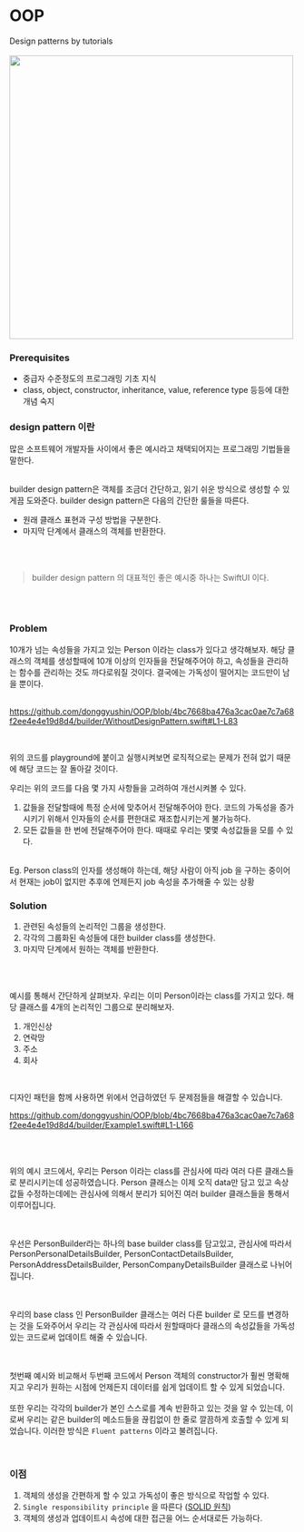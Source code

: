 # OOP
Design patterns by tutorials<br /><br />
<img src="https://miro.medium.com/max/700/1*YzzWikIJMuc3Bzz3r08aEg.png" width=500 />

### Prerequisites
- 중급자 수준정도의 프로그래밍 기초 지식
- class, object, constructor, inheritance, value, reference type 등등에 대한 개념 숙지

### design pattern 이란 
많은 소프트웨어 개발자들 사이에서 좋은 예시라고 채택되어지는 프로그래밍 기법들을 말한다.  <br /><br />

builder design pattern은 객체를 조금더 간단하고, 읽기 쉬운 방식으로 생성할 수 있게끔 도와준다. builder design pattern은 다음의 간단한 룰들을 따른다. 
- 원래 클래스 표현과 구성 방법을 구분한다. 
- 마지막 단계에서 클래스의 객체를 반환한다. 

<br /><br />

> builder design pattern 의 대표적인 좋은 예시중 하나는 SwiftUI 이다. 

<br /><br />

### Problem
10개가 넘는 속성들을 가지고 있는 Person 이라는 class가 있다고 생각해보자. 해당 클래스의 객체를 생성할때에 10개 이상의 인자들을 전달해주어야 하고, 속성들을 관리하는 함수를 관리하는 것도 까다로워질 것이다. 결국에는 가독성이 떨어지는 코드만이 남을 뿐이다. <br /><br />

https://github.com/donggyushin/OOP/blob/4bc7668ba476a3cac0ae7c7a68f2ee4e4e19d8d4/builder/WithoutDesignPattern.swift#L1-L83

<br />

위의 코드를 playground에 붙이고 실행시켜보면 로직적으로는 문제가 전혀 없기 때문에 해당 코드는 잘 돌아갈 것이다. <br />

우리는 위의 코드를 다음 몇 가지 사항들을 고려하여 개선시켜볼 수 있다. 

1. 값들을 전달할때에 특정 순서에 맞추어서 전달해주어야 한다. 코드의 가독성을 증가시키기 위해서 인자들의 순서를 편한대로 재조합시키는게 불가능하다. 
2. 모든 값들을 한 번에 전달해주어야 한다. 때때로 우리는 몇몇 속성값들을 모를 수 있다. 

<br />
Eg. Person class의 인자를 생성해야 하는데, 해당 사람이 아직 job 을 구하는 중이어서 현재는 job이 없지만 추후에 언제든지 job 속성을 추가해줄 수 있는 상황

### Solution
1. 관련된 속성들의 논리적인 그룹을 생성한다. 
2. 각각의 그룹화된 속성들에 대한 builder class를 생성한다. 
3. 마지막 단계에서 원하는 객체를 반환한다. 

<br /><br />

예시를 통해서 간단하게 살펴보자. 우리는 이미 Person이라는 class를 가지고 있다. 해당 클래스를 4개의 논리적인 그룹으로 분리해보자. 

1. 개인신상
2. 연락망
3. 주소
4. 회사

<br />

디자인 패턴을 함께 사용하면 위에서 언급하였던 두 문제점들을 해결할 수 있습니다.

https://github.com/donggyushin/OOP/blob/4bc7668ba476a3cac0ae7c7a68f2ee4e4e19d8d4/builder/Example1.swift#L1-L166

<br /><br />

위의 예시 코드에서, 우리는 Person 이라는 class를 관심사에 따라 여러 다른 클래스들로 분리시키는데 성공하였습니다. Person 클래스는 이제 오직 data만 담고 있고 속상값들 수정하는데에는 관심사에 의해서 분리가 되어진 여러 builder 클래스들을 통해서 이루어집니다. 

<br /><br />
우선은 PersonBuilder라는 하나의 base builder class를 담고있고, 관심사에 따라서 PersonPersonalDetailsBuilder, PersonContactDetailsBuilder, PersonAddressDetailsBuilder, PersonCompanyDetailsBuilder 클래스로 나뉘어집니다. 

<br /><br />
우리의 base class 인 PersonBuilder 클래스는 여러 다른 builder 로 모드를 변경하는 것을 도와주어서 우리는 각 관심사에 따라서 원할때마다 클래스의 속성값들을 가독성있는 코드로써 업데이트 해줄 수 있습니다. 

<br /><br />
첫번째 예시와 비교해서 두번째 코드에서 Person 객체의 constructor가 훨씬 명확해지고 우리가 원하는 시점에 언제든지 데이터를 쉽게 업데이트 할 수 있게 되었습니다. 
<br /><br />
또한 우리는 각각의 builder가 본인 스스로를 계속 반환하고 있는 것을 알 수 있는데, 이로써 우리는 같은 builder의 메소드들을 끊킴없이 한 줄로 깔끔하게 호출할 수 있게 되었습니다. 이러한 방식은 `Fluent patterns` 이라고 불려집니다. 

<br />

### 이점
1. 객체의 생성을 간편하게 할 수 있고 가독성이 좋은 방식으로 작업할 수 있다. 
2. `Single responsibility principle` 을 따른다 ([SOLID 원칙](https://ko.wikipedia.org/wiki/SOLID_(%EA%B0%9D%EC%B2%B4_%EC%A7%80%ED%96%A5_%EC%84%A4%EA%B3%84)))
3. 객체의 생성과 업데이트시 속성에 대한 접근을 어느 순서대로든 가능하다. 

